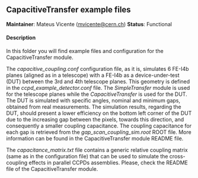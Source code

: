 ## CapacitiveTransfer example files
**Maintainer**: Mateus Vicente (mvicente@cern.ch)
**Status**: Functional

#### Description
In this folder you will find example files and configuration for the CapacitiveTransfer module.

The *capacitive_coupling.conf* configuration file, as it is, simulates 6 FE-I4b planes (aligned as in a telescope) with a FE-I4b as a device-under-test (DUT) between the 3rd and 4th telescope planes. This geometry is defined in the *ccpd_example_detector.conf* file. The *SimpleTransfer* module is used for the telescope planes while the *CapacitiveTransfer* is used for the DUT.
The DUT is simulated with specific angles, nominal and minimum gaps, obtained from real measurements. The simulation results, regarding the DUT, should present a lower efficiency on the bottom left corner of the DUT due to the increasing gap between the pixels, towards this direction, and consequently a smaller coupling capacitance. The coupling capacitance for each gap is retrieved from the *gap_scan_coupling_sim.root* ROOT file. More information can be found in the CapacitiveTransfer module README file.

The *capacitance_matrix.txt* file contains a generic relative coupling matrix (same as in the configuration file) that can be used to simulate the cross-coupling effects in parallel CCPDs assemblies. Please, check the README file of the CapacitiveTransfer module.
